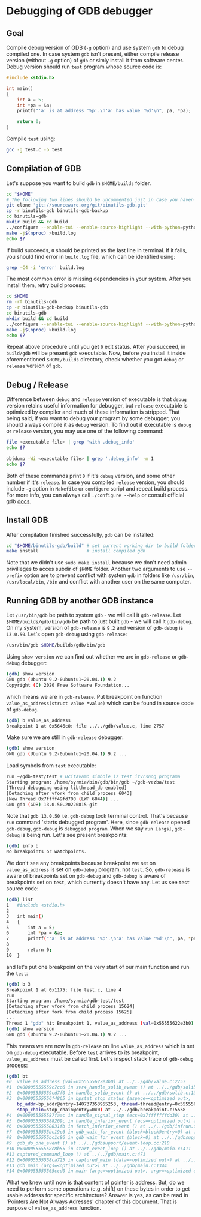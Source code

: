 # Debugging of GDB debugger
## Goal
Compile debug version of GDB (`-g` option) and use system `gdb` to debug compiled one. In case system `gdb` isn't present, either compile release version (without `-g` option) of `gdb` or simly install it from software center. Debug version should run `test` program whose source code is:
```c
#include <stdio.h>

int main()
{
	int a = 5;
	int *pa = &a;
	printf("'a' is at address '%p'.\n'a' has value '%d'\n", pa, *pa);

	return 0;
}
```
Compile `test` using:
```bash
gcc -g test.c -o test
```
## Compilation of GDB
Let's suppose you want to build `gdb` in `$HOME/builds` folder. 
```bash
cd "$HOME"
# The following two lines should be uncommented just in case you haven't already downloaded gdb repo
git clone 'git://sourceware.org/git/binutils-gdb.git'
cp -r binutils-gdb binutils-gdb-backup   
cd binutils-gdb
mkdir build && cd build
../configure --enable-tui --enable-source-highlight --with-python=python3 --prefix="$HOME/builds"
make -j$(nproc) >build.log
echo $?
```
If build succeeds, `0` should be printed as the last line in terminal. If it fails, you should find error in `build.log` file, which can be identified using:
```bash
grep -C4 -i 'error' build.log
```
The most common error is missing dependencies in your system. After you install them, retry build process:
```bash
cd $HOME
rm -rf binutils-gdb
cp -r binutils-gdb-backup binutils-gdb
cd binutils-gdb
mkdir build && cd build
../configure --enable-tui --enable-source-highlight --with-python=python3 --prefix="$HOME/bin"
make -j$(nproc) >build.log
echo $?
```
Repeat above procedure until you get `0` exit status. After you succeed, in `build/gdb` will be present `gdb` executable. Now, before you install it inside aforementioned `$HOME/builds` directory, check whether you got `debug` or `release` version of `gdb`.
## Debug / Release
Difference between `debug` and `release` version of executable is that `debug` version retains useful information for debugger, but `release` executable is optimized by compiler and much of these information is stripped. That being said, if you want to debug your program by some debugger, you should always compile it as `debug` version.
To find out if executable is `debug` or `release` version, you may use one of the following command:
```bash
file <executable file> | grep 'with .debug_info'
echo $?
```
```bash
objdump -Wi <executable file> | grep '.debug_info' -m 1
echo $?
```
Both of these commands print `0` if it's `debug` version, and some other number if it's `release`.
In case you compiled `release` version, you should include `-g` option in `Makefile` or `configure` script and repeat build process. For more info, you can always call `./configure --help` or consult official gdb [docs](https://github.com/bminor/binutils-gdb/tree/master/gdb).

## Install GDB
After compilation finished successfully, `gdb` can be installed:
```bash
cd "$HOME/binutils-gdb/build" # set current working dir to build folder
make install                  # install compiled gdb
```
Note that we didn't use `sudo make install` because we don't need admin privilleges to acces subdir of `$HOME` folder. Another two arguments to use `--prefix` option are to prevent conflict with system `gdb` in folders like `/usr/bin`, `/usr/local/bin`, `/bin` and conflict with another user on the same computer.

## Running GDB by another GDB instance
Let  `/usr/bin/gdb` be path to system `gdb` - we will call it `gdb-release`. Let `$HOME/builds/gdb/bin/gdb` be path to just built `gdb` - we will call it `gdb-debug`.
On my system, version of `gdb-release` is `9.2` and version of `gdb-debug` is `13.0.50`.
Let's open `gdb-debug` using `gdb-release`:
```bash
/usr/bin/gdb $HOME/builds/gdb/bin/gdb
```
Using `show version` we can find out whether we are in `gdb-release` or `gdb-debug` debugger:
```bash
(gdb) show version
GNU gdb (Ubuntu 9.2-0ubuntu1~20.04.1) 9.2
Copyright (C) 2020 Free Software Foundation...
```
which means we are in `gdb-release`. Put breakpoint on function `value_as_address(struct value *value)` which can be found in source code of `gdb-debug`.
```bash
(gdb) b value_as_address
Breakpoint 1 at 0x5646c0: file ../../gdb/value.c, line 2757
```
Make sure we are still in `gdb-release` debugger:
```bash
(gdb) show version
GNU gdb (Ubuntu 9.2-0ubuntu1~20.04.1) 9.2 ...
```
Load symbols from `test` executable:
```bash
run ~/gdb-test/test # Ucitavamo simbole iz test izvrsnog programa
Starting program: /home/syrmia/bin/gdb/bin/gdb ~/gdb-vezba/test
[Thread debugging using libthread_db enabled]
[Detaching after vfork from child process 6043]
[New Thread 0x7ffff49fd700 (LWP 6044)] ...
GNU gdb (GDB) 13.0.50.20220815-git
```
Note that `gdb 13.0.50` i.e. `gdb-debug` took terminal control. That's because `run` command 'starts debugged program'. Here, since `gdb-release` opened `gdb-debug`, `gdb-debug` is `debugged program`. When we say `run [args]`, `gdb-debug` is being run. Let's see present breakpoints:
```bash
(gdb) info b
No breakpoints or watchpoints.
```
We don't see any breakpoints because breakpoint we set on `value_as_address` is set on `gdb-debug` program, not `test`. So, `gdb-release` is aware of breakpoints set on `gdb-debug` and `gdb-debug` is aware of breakpoints set on `test`, which currently doesn't have any. Let us see `test` source  code:
```bash
(gdb) list
1   #include <stdio.h>
2	
3	int main()
4	{
5		int a = 5;
6		int *pa = &a;
7		printf("'a' is at address '%p'.\n'a' has value '%d'\n", pa, *pa);
8	
9		return 0;
10	}
```
and let's put one breakpoint on the very start of our main function and run the `test`:
```bash
(gdb) b 3
Breakpoint 1 at 0x1175: file test.c, line 4
run
Starting program: /home/syrmia/gdb-test/test 
[Detaching after vfork from child process 15624]
[Detaching after fork from child process 15625]
...
Thread 1 "gdb" hit Breakpoint 1, value_as_address (val=0x55555622e3b0) at ../../gdb/value.c:2757
(gdb) show version
GNU gdb (Ubuntu 9.2-0ubuntu1~20.04.1) 9.2 ...
```
This means we are now in `gdb-release` on line `value_as_address` which is set on `gdb-debug` executable. Before `test` arrives to its breakpoint, `value_as_address` must be called first. Let's inspect stack trace of `gdb-debug` process:
```bash
(gdb) bt
#0  value_as_address (val=0x55555622e3b0) at ../../gdb/value.c:2757
#1  0x00005555559c7cc6 in svr4_handle_solib_event () at ../../gdb/solib-svr4.c:1838
#2  0x00005555559cd7f0 in handle_solib_event () at ../../gdb/solib.c:1338
#3  0x00005555556f4865 in bpstat_stop_status (aspace=<optimized out>, 
    bp_addr=bp_addr@entry=140737353955253, thread=thread@entry=0x555556174570, ws=..., 
    stop_chain=stop_chain@entry=0x0) at ../../gdb/breakpoint.c:5558
#4  0x000055555587faac in handle_signal_stop (ecs=0x7fffffffdd30) at ../../gdb/regcache.h:344
#5  0x000055555588209c in handle_inferior_event (ecs=<optimized out>) at ../../gdb/infrun.c:5869
#6  0x00005555558831fb in fetch_inferior_event () at ../../gdb/infrun.c:4233
#7  0x0000555555bc19c6 in gdb_wait_for_event (block=block@entry=0) at ../../gdbsupport/event-loop.cc:670
#8  0x0000555555bc1c86 in gdb_wait_for_event (block=0) at ../../gdbsupport/event-loop.cc:569
#9  gdb_do_one_event () at ../../gdbsupport/event-loop.cc:210
#10 0x00005555558c8b55 in start_event_loop () at ../../gdb/main.c:411
#11 captured_command_loop () at ../../gdb/main.c:471
#12 0x00005555558ca725 in captured_main (data=<optimized out>) at ../../gdb/main.c:1329
#13 gdb_main (args=<optimized out>) at ../../gdb/main.c:1344
#14 0x000055555565ccd0 in main (argc=<optimized out>, argv=<optimized out>) at ../../gdb/gdb.c:32
```
What we knew until now is that content of pointer is address. But, do we need to perform some operations (e.g. shift) on these bytes in order to get usable address for specific architecture?
Answer is yes, as can be read in 'Pointers Are Not Always Adresses' chapter of [this](https://wwwcdf.pd.infn.it/localdoc/gdbint.pdf) document. That is purpose of `value_as_address` function.

